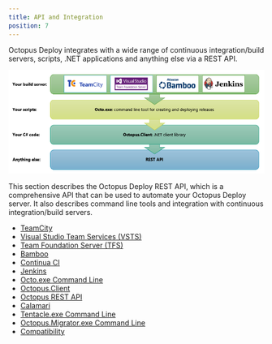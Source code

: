 ```yaml
---
title: API and Integration
position: 7
---
```


Octopus Deploy integrates with a wide range of continuous integration/build servers, scripts, .NET applications and anything else via a REST API.

![](/docs/images/3048159/3278140.png "width=500")

This section describes the Octopus Deploy REST API, which is a comprehensive API that can be used to automate your Octopus Deploy server. It also describes command line tools and integration with continuous integration/build servers.

- [TeamCity](/docs/api-and-integration/teamcity.md)
- [Visual Studio Team Services (VSTS)](/docs/api-and-integration/visual-studio-team-services-(vsts).md)
- [Team Foundation Server (TFS)](/docs/api-and-integration/team-foundation-server-(tfs).md)
- [Bamboo](/docs/api-and-integration/bamboo.md)
- [Continua CI](/docs/api-and-integration/continua-ci.md)
- [Jenkins](/docs/api-and-integration/jenkins.md)
- [Octo.exe Command Line](/docs/api-and-integration/octo.exe-command-line/index.md)
- [Octopus.Client](/docs/api-and-integration/octopus.client.md)
- [Octopus REST API](/docs/api-and-integration/octopus-rest-api.md)
- [Calamari](/docs/api-and-integration/calamari.md)
- [Tentacle.exe Command Line](/docs/api-and-integration/tentacle.exe-command-line/index.md)
- [Octopus.Migrator.exe Command Line](/docs/api-and-integration/octopus.migrator.exe-command-line/index.md)
- [Compatibility](/docs/api-and-integration/compatibility.md)
